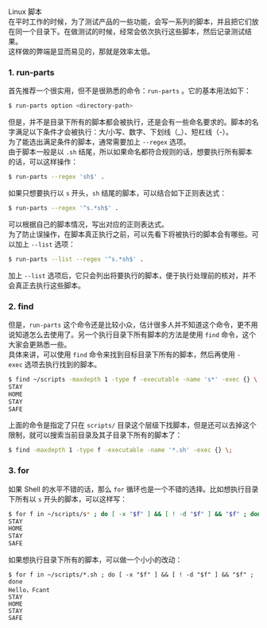 Linux 脚本<br />在平时工作的时候，为了测试产品的一些功能，会写一系列的脚本，并且把它们放在同一个目录下。在做测试的时候，经常会依次执行这些脚本，然后记录测试结果。<br />这样做的弊端是显而易见的，那就是效率太低。
<a name="H59N9"></a>
### 1. run-parts  
首先推荐一个很实用，但不是很熟悉的命令：`run-parts` 。它的基本用法如下：
```bash
$ run-parts option <directory-path>
```
但是，并不是目录下所有的脚本都会被执行，还是会有一些命名要求的。脚本的名字满足以下条件才会被执行：大/小写、数字、下划线（_）、短杠线（-）。<br />为了能选出满足条件的脚本，通常需要加上 `--regex` 选项。<br />由于脚本一般是以 `.sh` 结尾，所以如果命名都符合规则的话，想要执行所有脚本的话，可以这样操作：
```bash
$ run-parts --regex 'sh$' .
```
如果只想要执行以 `s` 开头，`sh` 结尾的脚本，可以结合如下正则表达式：
```bash
$ run-parts --regex '^s.*sh$' .
```
可以根据自己的脚本情况，写出对应的正则表达式。<br />为了防止误操作，在脚本真正执行之前，可以先看下将被执行的脚本会有哪些。可以加上 `--list` 选项：
```bash
$ run-parts --list --regex '^s.*sh$' .
```
加上 `--list` 选项后，它只会列出将要执行的脚本，便于执行处理前的核对，并不会真正去执行这些脚本。
<a name="N6tVR"></a>
### 2. find  
但是，`run-parts` 这个命令还是比较小众，估计很多人并不知道这个命令，更不用说知道怎么去使用了。另一个执行目录下所有脚本的方法是使用 `find` 命令，这个大家会更熟悉一些。<br />具体来讲，可以使用 `find` 命令来找到目标目录下所有的脚本，然后再使用 `-exec` 选项去执行找到的脚本。
```bash
$ find ~/scripts -maxdepth 1 -type f -executable -name 's*' -exec {} \;
STAY
HOME
STAY
SAFE
```
上面的命令是指定了只在 `scripts/` 目录这个层级下找脚本，但是还可以去掉这个限制，就可以搜索当前目录及其子目录下所有的脚本了：
```bash
$ find -maxdepth 1 -type f -executable -name '*.sh' -exec {} \;
```
<a name="09s0a"></a>
### 3. for  
如果 Shell 的水平不错的话，那么 `for` 循环也是一个不错的选择。比如想执行目录下所有以 `s` 开头的脚本，可以这样写：
```bash
$ for f in ~/scripts/s* ; do [ -x "$f" ] && [ ! -d "$f" ] && "$f" ; done
STAY
HOME
STAY
SAFE
```
如果想执行目录下所有的脚本，可以做一个小小的改动：
```shell
$ for f in ~/scripts/*.sh ; do [ -x "$f" ] && [ ! -d "$f" ] && "$f" ; done
Hello，Fcant
STAY
HOME
STAY
SAFE
```
